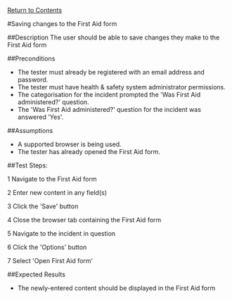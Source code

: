 [Return to Contents](https://github.com/infojam-james/test-cases/blob/master/Contents.md)

#Saving changes to the First Aid form

##Description
The user should be able to save changes they make to the First Aid form

##Preconditions
+ The tester must already be registered with an email address and password.
+ The tester must have health & safety system administrator permissions.
+ The categorisation for the incident prompted the 'Was First Aid administered?' question.
+ The 'Was First Aid administered?' question for the incident was answered 'Yes'.

##Assumptions
+ A supported browser is being used.
+ The tester has already opened the First Aid form.

##Test Steps:

1 Navigate to the First Aid form

2 Enter new content in any field(s)

3 Click the 'Save' button

4 Close the browser tab containing the First Aid form

5 Navigate to the incident in question

6 Click the 'Options' button

7 Select 'Open First Aid form'

##Expected Results
+ The newly-entered content should be displayed in the First Aid form
